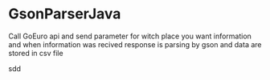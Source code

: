 # GsonParserJava

Call GoEuro api and send parameter for witch place you want information and when information was recived response is parsing by gson and data are stored in csv file 

sdd